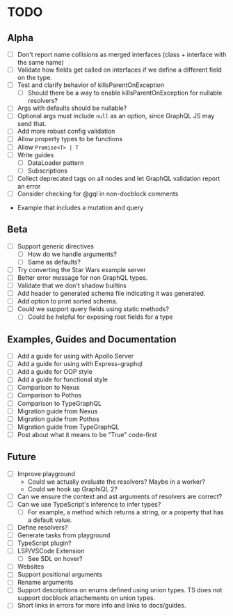 # TODO

## Alpha

- [ ] Don't report name collisions as merged interfaces (class + interface with the same name)
- [ ] Validate how fields get called on interfaces if we define a different field on the type.
- [ ] Test and clarify behavior of killsParentOnException
  - [ ] Should there be a way to enable killsParentOnException for nullable resolvers?
- [ ] Args with defaults should be nullable?
- [ ] Optional args must include `null` as an option, since GraphQL JS may send that.
- [ ] Add more robust config validation
- [ ] Allow property types to be functions
- [ ] Allow `Promise<T> | T`
- [ ] Write guides
  - [ ] DataLoader pattern
  - [ ] Subscriptions
- [ ] Collect deprecated tags on all nodes and let GraphQL validation report an error
- [ ] Consider checking for @gql in non-docblock comments
- Example that includes a mutation and query

## Beta

- [ ] Support generic directives
  - [ ] How do we handle arguments?
  - [ ] Same as defaults?
- [ ] Try converting the Star Wars example server
- [ ] Better error message for non GraphQL types.
- [ ] Validate that we don't shadow builtins
- [ ] Add header to generated schema file indicating it was generated.
- [ ] Add option to print sorted schema.
- [ ] Could we support query fields using static methods?
  - [ ] Could be helpful for exposing root fields for a type

## Examples, Guides and Documentation

- [ ] Add a guide for using with Apollo Server
- [ ] Add a guide for using with Express-graphql
- [ ] Add a guide for OOP style
- [ ] Add a guide for functional style
- [ ] Comparison to Nexus
- [ ] Comparison to Pothos
- [ ] Comparison to TypeGraphQL
- [ ] Migration guide from Nexus
- [ ] Migration guide from Pothos
- [ ] Migration guide from TypeGraphQL
- [ ] Post about what it means to be "True" code-first

## Future

- [ ] Improve playground
  - Could we actually evaluate the resolvers? Maybe in a worker?
  - Could we hook up GraphiQL 2?
- [ ] Can we ensure the context and ast arguments of resolvers are correct?
- [ ] Can we use TypeScript's inference to infer types?
  - [ ] For example, a method which returns a string, or a property that has a default value.
- [ ] Define resolvers?
- [ ] Generate tasks from playground
- [ ] TypeScript plugin?
- [ ] LSP/VSCode Extension
  - [ ] See SDL on hover?
- [ ] Websites
- [ ] Support positional arguments
- [ ] Rename arguments
- [ ] Support descriptions on enums defined using union types. TS does not support docblock attachements on union types.
- [ ] Short links in errors for more info and links to docs/guides.
